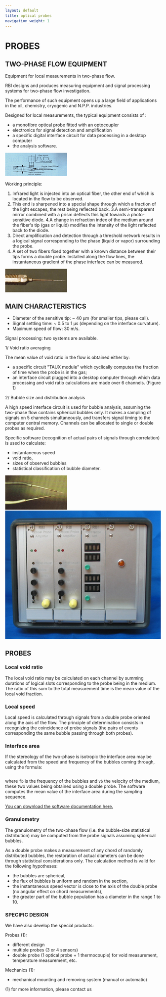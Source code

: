```yaml
---
layout: default
title: optical probes
navigation_weight: 1
---
```


PROBES
======


TWO-PHASE FLOW EQUIPMENT
------------------------

Equipment for local measurements in two-phase flow.

RBI designs and produces measuring equipment and signal processing systems for two-phase flow investigation.

The performance of such equipment opens up a large field of applications in the oil, chemistry, cryogenic and N.P.P. industries.

Designed for local measurements, the typical equipment consists of :

- a monofibre optical probe fitted with an optocoupler
- electronics for signal detection and amplification
- a specific digital interface circuit for data processing in a desktop computer
- the analysis software.

![principle](/assets/images/1-picture1.gif)

Working principle:

1. Infrared light is injected into an optical fiber, the other end of which is located in the flow to be observed.
2. This end is sharpened into a special shape through which a fraction of the light escapes, the rest being reflected back.
3.A semi-transparent mirror combined with a prism deflects this light towards a photo-sensitive diode.
4.A change in refraction index of the medium around the fiber's tip (gas or liquid) modifies the intensity of the light reflected back to the diode.
5. Direct amplification and detection through a threshold network results in a logical signal corresponding to the phase (liquid or vapor) surrounding the probe.
6. A set of two fibers fixed together with a known distance between their tips forms a double probe. Installed along the flow lines, the instantaneous gradient of the phase interface can be measured.

![single probe](/assets/images/1-picture2.gif)


MAIN CHARACTERISTICS
--------------------

- Diameter of the sensitive tip: ~ 40 µm (for smaller tips, please call).
- Signal settling time: ~ 0.5 to 1 µs (depending on the interface curvature).
- Maximum speed of flow: 30 m/s.

Signal processing: two systems are available.

1/ Void ratio averaging

The mean value of void ratio in the flow is obtained either by:

- a specific circuit "TAUX module" which cyclically computes the fraction of time when the probe is in the gas;
- an interface circuit plugged into a desktop computer through which data processing and void ratio calculations are made over 6 channels. (Figure 1)

2/ Bubble size and distribution analysis

A high speed interface circuit is used for bubble analysis, assuming the two-phase flow contains spherical bubbles only. It makes a sampling of signals on 5 channels simultaneously, and transfers signal timing to the computer central memory. Channels can be allocated to single or double probes as required.

Specific software (recognition of actual pairs of signals through correlation) is used to calculate:

- instantaneous speed
- void ratio,
- sizes of observed bubbles
- statistical classification of bubble diameter.

![double probe](/assets/images/2-picture1.gif)
![interface board](/assets/images/2-picture2.jpg)


PROBES
------

### Local void ratio

The local void ratio may be calculated on each channel by summing durations of logical slots corresponding to the probe being in the medium. The ratio of this sum to the total measurement time is the mean value of the local void fraction.

### Local speed

Local speed is calculated through signals from a double probe oriented along the axis of the flow. The principle of determination consists in recognizing the coincidence of probe signals (the pairs of events corresponding the same bubble passing through both probes).

### Interface area

If the stereology of the two-phase is isotropic the interface area may be calculated from the speed and frequency of the bubbles coming through, using the formula:

<!-- (formula is missing…> -->
```
```

where `fb` is the frequency of the bubbles and `Vb` the velocity of the medium, these two values being obtained using a double probe. The software computes the mean value of the interface area during the sampling sequence.

[You can download the software documentation here.](/assets/iso3.pdf)

### Granulometry

The granulometry of the two-phase flow (i.e. the bubble-size statistical distribution) may be computed from the probe signals assuming spherical bubbles.

As a double probe makes a measurement of any chord of randomly distributed bubbles, the restoration of actual diameters can be done through statistical considerations only. The calculation method is valid for the following hypotheses:

- the bubbles are spherical,
- the flux of bubbles is uniform and random in the section,
- the instantaneous speed vector is close to the axis of the double probe (no angular effect on chord measurements),
- the greater part of the bubble population has a diameter in the range 1 to 10.

### SPECIFIC DESIGN

We have also develop the special products:

Probes (1):

- different design
- multiple probes (3 or 4 sensors)
- double probe (1 optical probe + 1 thermocouple) for void measurement, temperature measurement, etc.

Mechanics (1):

- mechanical mounting and removing system (manual or automatic)

(1) for more information, please contact us
